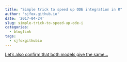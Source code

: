 ```yaml
---
title: "Simple trick to speed up ODE integration in R"
author: 'sjfox.github.io'
date: '2017-04-24'
slug: simple-trick-to-speed-up-ode-i
categories:
  - bloglink
tags:
  - sjfoxgithubio
---
```


[Let’s also confirm that both models give the same...<click to read more>](https://sjfox.github.io/post/2017-04-19-timesteps-lsoda-and-epidemiological-models/)

